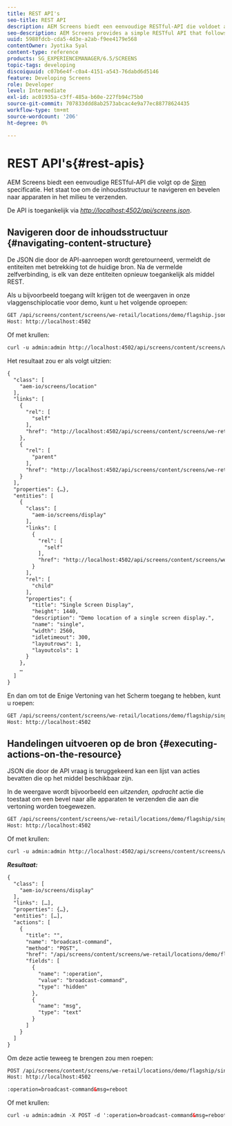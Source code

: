 ```yaml
---
title: REST API's
seo-title: REST API
description: AEM Screens biedt een eenvoudige RESTful-API die voldoet aan de Sirenespecificatie. Volg deze pagina om te leren hoe u door de inhoudsstructuur kunt navigeren en opdrachten naar apparaten in de omgeving kunt verzenden.
seo-description: AEM Screens provides a simple RESTful API that follows the Siren specification. Follow this page to learn how to navigate the content structure and send commands to devices in the environment.
uuid: 5988fdcb-cda5-4d3e-a2ab-f9ee4179e568
contentOwner: Jyotika Syal
content-type: reference
products: SG_EXPERIENCEMANAGER/6.5/SCREENS
topic-tags: developing
discoiquuid: c07b6e4f-c0a4-4151-a543-76dabd6d5146
feature: Developing Screens
role: Developer
level: Intermediate
exl-id: ac01935a-c3ff-485a-b60e-227fb94c75b0
source-git-commit: 707833ddd8ab2573abcac4e9a77ec88778624435
workflow-type: tm+mt
source-wordcount: '206'
ht-degree: 0%

---
```


# REST API&#39;s{#rest-apis}

AEM Screens biedt een eenvoudige RESTful-API die volgt op de [Siren](https://github.com/kevinswiber/siren) specificatie. Het staat toe om de inhoudsstructuur te navigeren en bevelen naar apparaten in het milieu te verzenden.

De API is toegankelijk via [*http://localhost:4502/api/screens.json*](http://localhost:4502/api/screens.json).

## Navigeren door de inhoudsstructuur {#navigating-content-structure}

De JSON die door de API-aanroepen wordt geretourneerd, vermeldt de entiteiten met betrekking tot de huidige bron. Na de vermelde zelfverbinding, is elk van deze entiteiten opnieuw toegankelijk als middel REST.

Als u bijvoorbeeld toegang wilt krijgen tot de weergaven in onze vlaggenschiplocatie voor demo, kunt u het volgende oproepen:

```xml
GET /api/screens/content/screens/we-retail/locations/demo/flagship.json HTTP/1.1
Host: http://localhost:4502
```

Of met krullen:

```xml
curl -u admin:admin http://localhost:4502/api/screens/content/screens/we-retail/locations/demo/flagship.json
```

Het resultaat zou er als volgt uitzien:

```xml
{
  "class": [
    "aem-io/screens/location"
  ],
  "links": [
    {
      "rel": [
        "self"
      ],
      "href": "http://localhost:4502/api/screens/content/screens/we-retail/locations/demo/flagship.json"
    },
    {
      "rel": [
        "parent"
      ],
      "href": "http://localhost:4502/api/screens/content/screens/we-retail/locations/demo.json"
    }
  ],
  "properties": {…},
  "entities": [
    {
      "class": [
        "aem-io/screens/display"
      ],
      "links": [
        {
          "rel": [
            "self"
          ],
          "href": "http://localhost:4502/api/screens/content/screens/we-retail/locations/demo/flagship/single.json"
        }
      ],
      "rel": [
        "child"
      ],
      "properties": {
        "title": "Single Screen Display",
        "height": 1440,
        "description": "Demo location of a single screen display.",
        "name": "single",
        "width": 2560,
        "idletimeout": 300,
        "layoutrows": 1,
        "layoutcols": 1
      }
    },
    …
  ]
}
```

En dan om tot de Enige Vertoning van het Scherm toegang te hebben, kunt u roepen:

```xml
GET /api/screens/content/screens/we-retail/locations/demo/flagship/single.json HTTP/1.1
Host: http://localhost:4502
```

## Handelingen uitvoeren op de bron {#executing-actions-on-the-resource}

JSON die door de API vraag is teruggekeerd kan een lijst van acties bevatten die op het middel beschikbaar zijn.

In de weergave wordt bijvoorbeeld een *uitzenden, opdracht* actie die toestaat om een bevel naar alle apparaten te verzenden die aan die vertoning worden toegewezen.

```xml
GET /api/screens/content/screens/we-retail/locations/demo/flagship/single.json HTTP/1.1
Host: http://localhost:4502
```

Of met krullen:

```xml
curl -u admin:admin http://localhost:4502/api/screens/content/screens/we-retail/locations/demo/flagship/single.json
```

***Resultaat:***

```xml
{
  "class": [
    "aem-io/screens/display"
  ],
  "links": […],
  "properties": {…},
  "entities": […],
  "actions": [
    {
      "title": "",
      "name": "broadcast-command",
      "method": "POST",
      "href": "/api/screens/content/screens/we-retail/locations/demo/flagship/single",
      "fields": [
        {
          "name": ":operation",
          "value": "broadcast-command",
          "type": "hidden"
        },
        {
          "name": "msg",
          "type": "text"
        }
      ]
    }
  ]
}
```

Om deze actie teweeg te brengen zou men roepen:

```xml
POST /api/screens/content/screens/we-retail/locations/demo/flagship/single.json HTTP/1.1
Host: http://localhost:4502

:operation=broadcast-command&msg=reboot
```

Of met krullen:

```xml
curl -u admin:admin -X POST -d ':operation=broadcast-command&msg=reboot' http://localhost:4502/api/screens/content/screens/we-retail/locations/demo/flagship/single.json
```
